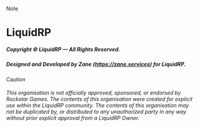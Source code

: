 > [!NOTE]
> # LiquidRP
> ##### Copyright © LiquidRP — All Rights Reserved.
> ##### Designed and Developed by Zane (https://zane.services) for LiquidRP.

> [!CAUTION]
> ###### _This organisation is not officially approved, sponsored, or endorsed by Rockstar Games. The contents of this organisation were created for explicit use within the LiquidRP community. The contents of this organisation may not be duplicated by, or distributed to any unauthorized party in any way without prior explicit approval from a LiquidRP Owner._
